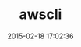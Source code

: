 ---
layout: post
title:  "awscli"
repo:   "ashrithr/awscli"
date:   2015-02-18 17:02:36
gemurl: http://github.com/ashrithr/awscli
---